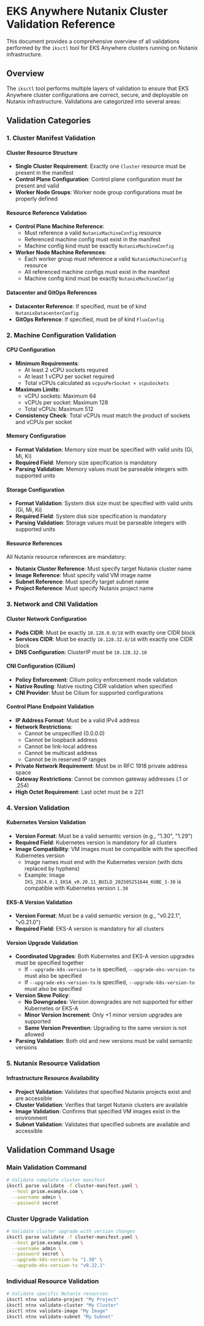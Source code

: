 # EKS Anywhere Nutanix Cluster Validation Reference

This document provides a comprehensive overview of all validations performed by the `iksctl` tool for EKS Anywhere clusters running on Nutanix infrastructure.

## Overview

The `iksctl` tool performs multiple layers of validation to ensure that EKS Anywhere cluster configurations are correct, secure, and deployable on Nutanix infrastructure. Validations are categorized into several areas:

## Validation Categories

### 1. Cluster Manifest Validation

#### Cluster Resource Structure

- **Single Cluster Requirement**: Exactly one `Cluster` resource must be present in the manifest
- **Control Plane Configuration**: Control plane configuration must be present and valid
- **Worker Node Groups**: Worker node group configurations must be properly defined

#### Resource Reference Validation

- **Control Plane Machine Reference**:
  - Must reference a valid `NutanixMachineConfig` resource
  - Referenced machine config must exist in the manifest
  - Machine config kind must be exactly `NutanixMachineConfig`
- **Worker Node Machine References**:
  - Each worker group must reference a valid `NutanixMachineConfig` resource
  - All referenced machine configs must exist in the manifest
  - Machine config kind must be exactly `NutanixMachineConfig`

#### Datacenter and GitOps References

- **Datacenter Reference**: If specified, must be of kind `NutanixDatacenterConfig`
- **GitOps Reference**: If specified, must be of kind `FluxConfig`

### 2. Machine Configuration Validation

#### CPU Configuration

- **Minimum Requirements**:
  - At least 2 vCPU sockets required
  - At least 1 vCPU per socket required
  - Total vCPUs calculated as `vcpusPerSocket × vcpuSockets`
- **Maximum Limits**:
  - vCPU sockets: Maximum 64
  - vCPUs per socket: Maximum 128  
  - Total vCPUs: Maximum 512
- **Consistency Check**: Total vCPUs must match the product of sockets and vCPUs per socket

#### Memory Configuration

- **Format Validation**: Memory size must be specified with valid units (Gi, Mi, Ki)
- **Required Field**: Memory size specification is mandatory
- **Parsing Validation**: Memory values must be parseable integers with supported units

#### Storage Configuration

- **Format Validation**: System disk size must be specified with valid units (Gi, Mi, Ki)
- **Required Field**: System disk size specification is mandatory  
- **Parsing Validation**: Storage values must be parseable integers with supported units

#### Resource References

All Nutanix resource references are mandatory:

- **Nutanix Cluster Reference**: Must specify target Nutanix cluster name
- **Image Reference**: Must specify valid VM image name
- **Subnet Reference**: Must specify target subnet name
- **Project Reference**: Must specify Nutanix project name

### 3. Network and CNI Validation

#### Cluster Network Configuration

- **Pods CIDR**: Must be exactly `10.128.0.0/18` with exactly one CIDR block
- **Services CIDR**: Must be exactly `10.128.32.0/18` with exactly one CIDR block
- **DNS Configuration**: ClusterIP must be `10.128.32.10`

#### CNI Configuration (Cilium)

- **Policy Enforcement**: Cilium policy enforcement mode validation
- **Native Routing**: Native routing CIDR validation when specified
- **CNI Provider**: Must be Cilium for supported configurations

#### Control Plane Endpoint Validation

- **IP Address Format**: Must be a valid IPv4 address
- **Network Restrictions**:
  - Cannot be unspecified (0.0.0.0)
  - Cannot be loopback address
  - Cannot be link-local address  
  - Cannot be multicast address
  - Cannot be in reserved IP ranges
- **Private Network Requirement**: Must be in RFC 1918 private address space
- **Gateway Restrictions**: Cannot be common gateway addresses (.1 or .254)
- **High Octet Requirement**: Last octet must be ≥ 221

### 4. Version Validation

#### Kubernetes Version Validation

- **Version Format**: Must be a valid semantic version (e.g., "1.30", "1.29")
- **Required Field**: Kubernetes version is mandatory for all clusters
- **Image Compatibility**: VM images must be compatible with the specified Kubernetes version
  - Image names must end with the Kubernetes version (with dots replaced by hyphens)
  - Example: Image `IKS_2024.0.1_EKSA_v0.20.11_BUILD_202505251644_KUBE_1-30` is compatible with Kubernetes version `1.30`

#### EKS-A Version Validation

- **Version Format**: Must be a valid semantic version (e.g., "v0.22.1", "v0.21.0")
- **Required Field**: EKS-A version is mandatory for all clusters

#### Version Upgrade Validation

- **Coordinated Upgrades**: Both Kubernetes and EKS-A version upgrades must be specified together
  - If `--upgrade-k8s-version-to` is specified, `--upgrade-eks-version-to` must also be specified
  - If `--upgrade-eks-version-to` is specified, `--upgrade-k8s-version-to` must also be specified
- **Version Skew Policy**:
  - **No Downgrades**: Version downgrades are not supported for either Kubernetes or EKS-A
  - **Minor Version Increment**: Only +1 minor version upgrades are supported
  - **Same Version Prevention**: Upgrading to the same version is not allowed
- **Parsing Validation**: Both old and new versions must be valid semantic versions

### 5. Nutanix Resource Validation

#### Infrastructure Resource Availability

- **Project Validation**: Validates that specified Nutanix projects exist and are accessible
- **Cluster Validation**: Verifies that target Nutanix clusters are available
- **Image Validation**: Confirms that specified VM images exist in the environment
- **Subnet Validation**: Validates that specified subnets are available and accessible

## Validation Command Usage

### Main Validation Command

```bash
# Validate complete cluster manifest
iksctl parse validate -f cluster-manifest.yaml \
  --host prism.example.com \
  --username admin \
  --password secret
```

### Cluster Upgrade Validation

```bash
# Validate cluster upgrade with version changes
iksctl parse validate -f cluster-manifest.yaml \
  --host prism.example.com \
  --username admin \
  --password secret \
  --upgrade-k8s-version-to "1.30" \
  --upgrade-eks-version-to "v0.22.1"
```

### Individual Resource Validation

```bash
# Validate specific Nutanix resources
iksctl ntnx validate-project "My Project"
iksctl ntnx validate-cluster "My Cluster" 
iksctl ntnx validate-image "My Image"
iksctl ntnx validate-subnet "My Subnet"
```
